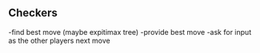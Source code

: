 ## Checkers

-find best move (maybe expitimax tree)
-provide best move
-ask for input as the other players next move 